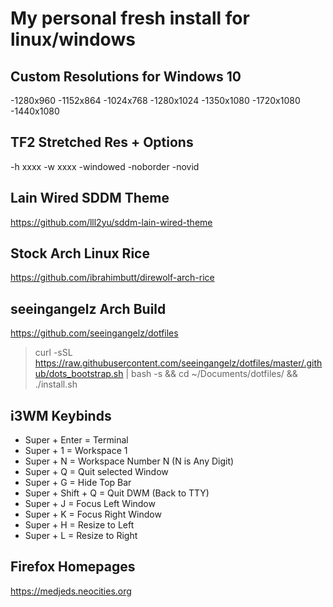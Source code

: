 # My personal fresh install for linux/windows

## Custom Resolutions for Windows 10
-1280x960
-1152x864
-1024x768
-1280x1024
-1350x1080
-1720x1080
-1440x1080

## TF2 Stretched Res + Options
-h xxxx -w xxxx -windowed -noborder -novid

## Lain Wired SDDM Theme
https://github.com/lll2yu/sddm-lain-wired-theme

## Stock Arch Linux Rice
https://github.com/ibrahimbutt/direwolf-arch-rice

## seeingangelz Arch Build
https://github.com/seeingangelz/dotfiles
> curl -sSL https://raw.githubusercontent.com/seeingangelz/dotfiles/master/.github/dots_bootstrap.sh | bash -s && cd ~/Documents/dotfiles/ && ./install.sh

## i3WM Keybinds
- Super + Enter = Terminal
- Super + 1 = Workspace 1
- Super + N = Workspace Number N (N is Any Digit)
- Super + Q = Quit selected Window
- Super + G = Hide Top Bar
- Super + Shift + Q = Quit DWM (Back to TTY)
- Super + J = Focus Left Window
- Super + K = Focus Right Window
- Super + H = Resize to Left
- Super + L = Resize to Right

## Firefox Homepages
https://medjeds.neocities.org
